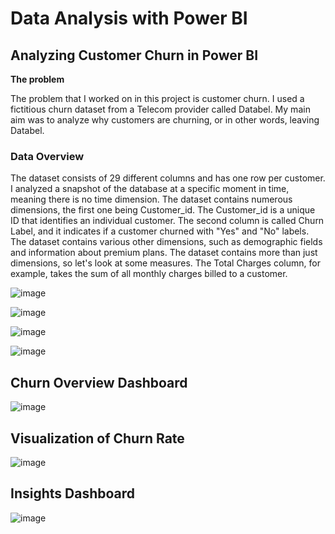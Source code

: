 # Data Analysis with Power BI
## Analyzing Customer Churn in Power BI

****The problem****

The problem that I worked on in this project is customer churn. I used a fictitious churn dataset from a Telecom provider called Databel. My main aim was to analyze why customers are churning, or in other words, leaving Databel.

### Data Overview
The dataset consists of 29 different columns and has one row per customer. I analyzed a snapshot of the database at a specific moment in time, meaning there is no time dimension.
The dataset contains numerous dimensions, the first one being Customer_id. The Customer_id is a unique ID that identifies an individual customer. The second column is called Churn Label, and it indicates if a customer churned with "Yes" and "No" labels. The dataset contains various other dimensions, such as demographic fields and information about premium plans.
The dataset contains more than just dimensions, so let's look at some measures. The Total Charges column, for example, takes the sum of all monthly charges billed to a customer.

![image](https://github.com/vibrahimova/DataAnalysisPowerBI/assets/68854630/3ac0db9b-569b-42a3-aaaf-ccc27cd8c3c5)

![image](https://github.com/vibrahimova/DataAnalysisPowerBI/assets/68854630/3101bbee-e5ff-4b3b-8f0f-2846055e67a3)

![image](https://github.com/vibrahimova/DataAnalysisPowerBI/assets/68854630/ac79c9ea-1a06-4af7-89ce-aaf821e8de3c)

![image](https://github.com/vibrahimova/DataAnalysisPowerBI/assets/68854630/fe474b69-208a-446f-afb8-1737769f0a0c)




## Churn Overview Dashboard
![image](https://github.com/vibrahimova/DataAnalysisPowerBI/assets/68854630/27633a54-e4d9-493c-bcef-660566c8bc3c)

## Visualization of Churn Rate
![image](https://github.com/vibrahimova/DataAnalysisPowerBI/assets/68854630/664da8f5-bdb7-44b4-90eb-f5fe44e9406d)


## Insights Dashboard
![image](https://github.com/vibrahimova/DataAnalysisPowerBI/assets/68854630/90bde6df-cd4c-404b-8b3a-f09b7e7c9a48)

